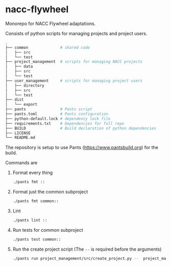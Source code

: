 # nacc-flywheel

Monorepo for NACC Flywheel adaptations.

Consists of python scripts for managing projects and project users.


```bash
.
├── common              # shared code
│   ├── src
│   └── test
├── project_management  # scripts for managing NACC projects
│   ├── data
│   ├── src
│   └── test
├── user_management     # scripts for managing project users
│   ├── directory
│   ├── src
│   └── test
├── dist
│   └── export
├── pants               # Pants script
├── pants.toml          # Pants configuration
├── python-default.lock # dependency lock file
├── requirements.txt    # Dependencies for full repo
├── BUILD               # Build declaration of python dependencies
├── LICENSE
└── README.md
```

The repository is setup to use Pants (https://www.pantsbuild.org) for the build.

Commands are
1. Format every thing
    ```bash
    ./pants fmt ::
    ```
2. Format just the common subproject
    ```bash
    ./pants fmt common::
    ```
3. Lint
    ```bash
    ./pants lint ::
    ```
4. Run tests for common subproject
    ```bash
    ./pants test common::
    ```
5. Run the create project script (The `--` is required before the arguments)
    ```bash
    ./pants run project_management/src/create_project.py --  project_management/data/test-project.yaml
    ```